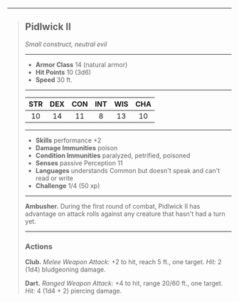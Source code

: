 ***
> ## Pidlwick II
> *Small construct, neutral evil*
> 
> ***
> 
> - **Armor Class** 14 (natural armor)
> - **Hit Points** 10 (3d6)
> - **Speed** 30 ft.
> 
> ***
> 
> |STR|DEX|CON|INT|WIS|CHA|
> |:---:|:---:|:---:|:---:|:---:|:---:|
> |10|14|11|8|13|10|
> 
> ***
> 
> - **Skills** performance +2
> - **Damage Immunities** poison
> - **Condition Immunities** paralyzed, petrified, poisoned
> - **Senses** passive Perception 11
> - **Languages** understands Common but doesn't speak and can't read or write
> - **Challenge** 1/4 (50 xp)
> 
> ***
> 
> **Ambusher.** During the first round of combat, Pidlwick II has advantage on attack rolls against any creature that hasn't had a turn yet.
> 
> ***
> 
> ### Actions
> **Club.** *Melee Weapon Attack:* +2 to hit, reach 5 ft., one target. *Hit:* 2 (1d4) bludgeoning damage.
> 
> **Dart.** *Ranged Weapon Attack:* +4 to hit, range 20/60 ft., one target. *Hit:* 4 (1d4 + 2) piercing damage.